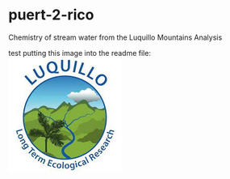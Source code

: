 # puert-2-rico
Chemistry of stream water from the Luquillo Mountains Analysis


test putting this image into the readme file:
![Luquillo LTER logo](luquillo_logo.jpeg)
